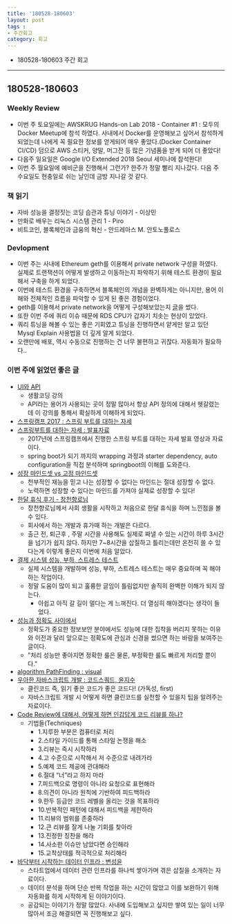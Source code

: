 ```yaml
---
title: '180528-180603'  
layout: post  
tags :  
- 주간회고
category: 회고
---
```


- 180528-180603 주간 회고

---

## 180528-180603

### Weekly Review
  - 이번 주 토요일에는 AWSKRUG Hands-on Lab 2018 - Container #1 : 모두의 Docker Meetup에 참석 하였다. 사내에서 Docker를 운영해보고 싶어서 참석하게 되었는데 나에게 꼭 필요한 정보를 얻게되어 매우 좋았다.(Docker Container CI/CD) 덤으로 AWS 스티커, 양말, 머그잔 등 많은 기념품을 받게 되어 더 좋았다!
  - 다음주 일요일은 Google I/O Extended 2018 Seoul 세미나에 참석한다!
  - 이번 주 월요일에 예비군을 진행해서 그런가? 한주가 정말 빨리 지나갔다. 다음 주 수요일도 현충일로 쉬는 날인데 금방 지나갈 것 같다.

### 책 읽기
  - 자바 성능을 결정짓는 코딩 습관과 튜닝 이야기 - 이상민
  - 만화로 배우는 리눅스 시스템 관리 1 - Piro
  - 비트코인, 블록체인과 금융의 혁신 - 안드레아스 M. 안토노풀로스

### Devlopment
  - 이번 주는 사내에 Ethereum geth를 이용해서 private network 구성을 하였다. 실제로 트랜잭션이 어떻게 발생하고 이동하는지 파악하기 위해 테스트 환경이 필요해서 구축을 하게 되었다.
  - 이번에 테스트 환경을 구축하면서 블록체인의 개념을 완벽하게는 아니지만, 용어 이해와 전체적인 흐름을 파악할 수 있게 된 좋은 경험이었다.
  - geth를 이용해서 private network을 어떻게 구성해보았는지 [글](https://gwonsungjun.github.io/blockchain/2018/06/01/geth/#)을 썼다.
  - 또한 이번 주에 쿼리 이슈 때문에 RDS CPU가 갑자기 치솟는 현상이 있었다.
  - 쿼리 튜닝을 해볼 수 있는 좋은 기회였고 튜닝을 진행하면서 얕게만 알고 있던 Mysql Explain 사용법을 더 깊게 알게 되었다.
  - 오랜만에 배포, 역시 수동으로 진행하는 건 너무 불편하고 귀찮다. 자동화가 필요하다..

### 이번 주에 읽었던 좋은 글
- [UI와 API](https://www.youtube.com/watch?v=Z4kH0IZVT-8&t=9s)
  - 생활코딩 강의
  - API라는 용어가 사용되는 곳이 정말 많아서 항상 API 정의에 대해서 헷갈렸는데 이 강의를 통해서 확실하게 이해하게 되었다.
- [스프링캠프 2017 : 스프링 부트를 대하는 자세](https://www.youtube.com/watch?v=52i6gHnS1_g&t=431s)
- [스프링부트를 대하는 자세 : 발표자료](https://www.slideshare.net/ssuser59a869/ksug-2017-95250583)
  - 2017년에 스프링캠프에서 진행한 스프링 부트를 대하는 자세 발표 영상과 자료이다.
  - spring boot가 되기 까지의 wrapping 과정과 starter dependency, auto configuration을 직접 분석하며 springboot의 이해를 도와준다.
- [성장 마인드셋 vs 고정 마인드셋](https://www.youtube.com/watch?v=xY2vOa0QeBM)
  - 천부적인 재능을 믿고 나는 성장할 수 없다는 마인드는 절대 성장할 수 없다.
  - 노력하면 성장할 수 있다는 마인드를 가져야 실제로 성장할 수 있다!
- [한달 휴식 후기 - 창천향로님](https://brunch.co.kr/@jojoldu/27)
  - 창천향로님께서 사회 생활을 시작하고 처음으로 한달 휴식을 하며 느낀점을 볼 수 있다.
  - 회사에서 하는 개발과 휴가때 하는 개발은 다르다.
  - 출근 전, 퇴근후 , 주말 시간을 사용해도 실제로 짜낼 수 있는 시간이 하루 3시간을 넘기가 쉽지 않다. 하지만 7~8시간을 삽질하고 틀리는데만 온전히 쓸 수 있다는게 이렇게 좋은지 이번에 처음 알았다.
- [결제 시스템 성능, 부하, 스트레스 테스트](http://woowabros.github.io/experience/2018/05/08/billing-performance_test_experience.html)
  - 실제 시스템을 개발하며 성능, 부하, 스트레스 테스트는 매우 중요하며 꼭 해야 하는 작업이다.
  - 정말 도움이 많이 되고 훌륭한 글임이 틀림없지만 솔직히 완벽한 이해가 되지 않는다.
    - 아쉽고 아직 갈 길이 멀다는 게 느껴진다. 더 열심히 해야겠다는 생각이 들었다.
- [성능과 정확도 사이에서](https://www.popit.kr/%EC%84%B1%EB%8A%A5%EA%B3%BC-%EC%A0%95%ED%99%95%EB%8F%84-%EC%82%AC%EC%9D%B4%EC%97%90%EC%84%9C/)
  - 정확도가 중요한 정보보안 분야에서도 성능에 대한 집착을 버리지 못하는 이유와 이전과 달리 앞으로는 정확도에 관심과 신경을 썼으면 하는 바람을 보여주는 글이다.
  - "처리 성능만 좋아지면 정확한 룰은 물론, 부정확한 룰도 빠르게 처리할 뿐이다."
- [algorithm PathFinding : visual](https://qiao.github.io/PathFinding.js/visual/)
- [우아한 자바스크립트 개발 : 코드스쿼드, 윤지수](https://speakerdeck.com/nigayo/uahan-jabaseukeuribteu-gaebal)
  - 클린코드 즉, 읽기 좋은 코드가 좋은 코드다! (가독성, first)
  - 자바스크립트 개발 시 어떻게 하면 클린코드를 실천할 수 있을지 팁을 알려주는 자료이다.
- [Code Review에 대해서, 어떻게 하면 인갑답게 코드 리뷰를 하나?](https://www.slideshare.net/codetemplate/2018-01code-review-95601233)
  - 기법들(Techniques)
    - 1.지루한 부분은 컴퓨터로 처리
    - 2.스타일 가이드를 통해 스타일 논쟁을 해소
    - 3.리뷰는 즉시 시작하라
    - 4.고 수준으로 시작해서 저 수준으로 내려가라
    - 5.예제 코드 제공에 관대해라
    - 6.절대 “너”라고 하지 마라
    - 7.피드백으로 명령이 아니라 요청으로 표현해라
    - 8.의견이 아니라 원칙에 기반하여 피드백하라
    - 9.한두 등급만 코드 레벨을 올리는 것을 목표하라
    - 10.반복적인 패턴에 대해서 피드백을 제한하라
    - 11.리뷰의 범위를 존중하라
    - 12.큰 리뷰를 잘게 나눌 기회를 찾아라
    - 13.진정한 칭찬을 해라
    - 14.사소한 이슈만 남았다면 승인해라
    - 15.교착상태를 적극적으로 처리해라
- [바닥부터 시작하는 데이터 인프라 : 변성윤](https://www.slideshare.net/zzsza/little-big-data-1)
  - 스타트업에서 데이터 관련 인프라를 하나씩 쌓아가며 겪은 삽질을 소개하는 자료이다.
  - 데이터 분석을 하며 단순 반복 작업을 하는 시간이 많았고 이를 보완하기 위해 자동화를 하게 시작하게 된 이야기이다.
  - 공감되는 이야기가 정말 많았다. 사내에 도입해보고 싶지만 쌓여 있는 일이 너무 많아서 조금 해결되면 꼭 진행해보고 싶다.
